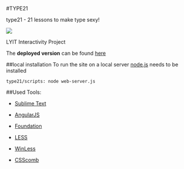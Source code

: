 #TYPE21

type21 - 21 lessons to make type sexy!

![](https://raw.github.com/fuhlig/type21/master/app/img/type21_device.png)

LYIT Interactivity Project

The **deployed version** can be found [here](http://fuhlig.github.com/type21/)

##local installation
To run the site on a local server [node.js](http://nodejs.org/) needs to be installed

`type21/scripts: node web-server.js`


##Used Tools:
* [Sublime Text](http://www.sublimetext.com/)
* [AngularJS](http://angularjs.org)
* [Foundation](http://foundation.zurb.com)

* [LESS](http://lesscss.org)
* [WinLess](http://winless.org/)
* [CSScomb](http://csscomb.com/)